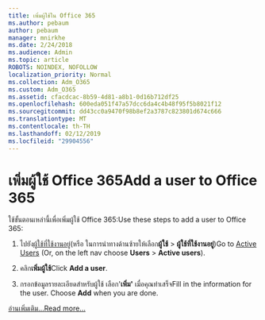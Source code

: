 ```yaml
---
title: เพิ่มผู้ใช้ใน Office 365
ms.author: pebaum
author: pebaum
manager: mnirkhe
ms.date: 2/24/2018
ms.audience: Admin
ms.topic: article
ROBOTS: NOINDEX, NOFOLLOW
localization_priority: Normal
ms.collection: Adm_O365
ms.custom: Adm_O365
ms.assetid: cfacdcac-8b59-4d81-a8b1-0d16b712df25
ms.openlocfilehash: 600eda051f47a57dcc6da4c4b48f95f5b8021f12
ms.sourcegitcommit: dd43cc0a9470f98b8ef2a3787c823801d674c666
ms.translationtype: MT
ms.contentlocale: th-TH
ms.lasthandoff: 02/12/2019
ms.locfileid: "29904556"
---
```

# <a name="add-a-user-to-office-365"></a><span data-ttu-id="520fd-102">เพิ่มผู้ใช้ Office 365</span><span class="sxs-lookup"><span data-stu-id="520fd-102">Add a user to Office 365</span></span>

<span data-ttu-id="520fd-103">ใช้ขั้นตอนเหล่านี้เพื่อเพิ่มผู้ใช้ Office 365:</span><span class="sxs-lookup"><span data-stu-id="520fd-103">Use these steps to add a user to Office 365:</span></span>
  
1. <span data-ttu-id="520fd-104">ไปยัง[ผู้ใช้ที่ใช้งานอยู่](https://admin.microsoft.com/Adminportal/Home?source=applauncher#/users)(หรือ ในการนำทางด้านซ้ายให้เลือก**ผู้ใช้** \> **ผู้ใช้ที่ใช้งานอยู่**)</span><span class="sxs-lookup"><span data-stu-id="520fd-104">Go to [Active Users](https://admin.microsoft.com/Adminportal/Home?source=applauncher#/users) (Or, on the left nav choose **Users** \> **Active users**).</span></span>
    
2. <span data-ttu-id="520fd-105">คลิก**เพิ่มผู้ใช้**</span><span class="sxs-lookup"><span data-stu-id="520fd-105">Click **Add a user**.</span></span>
    
3. <span data-ttu-id="520fd-p101">กรอกข้อมูลรายละเอียดสำหรับผู้ใช้ เลือก'**เพิ่ม'** เมื่อคุณทำเสร็จ</span><span class="sxs-lookup"><span data-stu-id="520fd-p101">Fill in the information for the user. Choose **Add** when you are done.</span></span> 
    
[<span data-ttu-id="520fd-108">อ่านเพิ่มเติม...</span><span class="sxs-lookup"><span data-stu-id="520fd-108">Read more...</span></span>](https://support.office.com/article/1970f7d6-03b5-442f-b385-5880b9c256ec)
  

